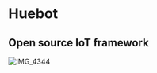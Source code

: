 # Huebot

## Open source IoT framework

![IMG_4344](https://user-images.githubusercontent.com/8736328/175063450-be968647-7259-4a16-a3b4-4479e1027def.jpg)
